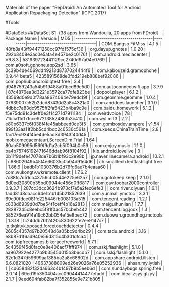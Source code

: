 Materials of the paper "RepDroid: An Automated Tool for Android Application Repackaging Detection" (ICPC 2017)

#Tools

#DataSets
##DataSet S1（38 apps from Wandoujia, 20 apps from FDroid）
| Package   Name                       | Version      | MD5                              |
|--------------------------------------|--------------|----------------------------------|
| COM.Bangso.FitMiss                   | 4.1.5        | 48fb8a43ff94471258cc97fd1575cf36 |
| org.dayup.gnotes                     | 1.0.20       | 292b3408e3ac0e5afa4e457be2c0176f |
| com.android.mediacenter              | V6.8.3       | 581939723441129cc2740d97a04e0769 |
| com.a0soft.gphone.app2sd             | 3.65         | 0c39b4de4069dd49213d8737024444f6 |
| com.kabouzeid.gramophone             | 0.9.44 beta5 | 4235891568de0fdd219eb888bef92086 |
| com.pophub.androidiqtest.free        | 3.4          | d948759243a54b919488a01bcd89e5d0 |
| com.autoconnectwifi.app              | 3.7.9        | 87c4876ea3d3221e3572ca77dfe823be |
| dopool.player                        | 6.1.2        | 43569d0e9d0f78aa8674064e79edc19f |
| com.geomme.geomme                    | 1.0.4        | 07639007c52b2dcd87430d2a8c4321a0 |
| com.anddoes.launcher                 | 3.1.0        | 4dbbc7a83dc9575ff2fa5423b4ba9c9e |
| com.baidu.homework                   | 5.1.2        | f5e75dd91c3deff0e3f14271d7911184 |
| com.weirdvoice                       | 78           | 71bca11d17fcce9721385248b1b3c410 |
| com.wyl.mlf3                         | 2.2          | e80b6337c6f038f4fe45abbeed0ce3f5 |
| com.gombosdev.ampere                 | v1.54        | 899f33aa11f2bb5cd4bdc2c6530c561a |
| com.xuecs.ChinaTrainTime             | 2.8          | 1ac17ec934f45e4de5ad3d3943f40d45 |
| mobi.omegacentauri.ScreenDim.Trial   | 1.64         | 80ab509995d569f9d1a2cb5f094b0c59 |
| com.enjoy.music                      | 1.1.0        | ba4b75746192471646ddab96f8104f92 |
| klb.android.lovelive                 | 3            | 0b11f9defe47078de7b6b1bf93c2e98b |
| jp.naver.linecamera.android          | 10.2.1       | c68602049b45f4e66035c0a04d91e4d6 |
| ch.smalltech.ledflashlight.free      | 1.86.6       | badb1b1030376b2d76fd6ae7b4eaaa60 |
| com.wukongtv.wkremote.client         | 1.7.6.2      | 7c88fc7d51cb43756cb0544e225e6257 |
| com.gotokeep.keep                    | 2.1.0        | 6d0ed30890b35bd09944e456d0ff6817 |
| com.cav.foobar2000controller         | 0.9.3.7      | 287cc3dcc3624b973cf7e5a2fec6efe3 |
| com.river.qiyuan                     | 1.6.1        | 1add81d8cbacc64e1b1b145b21852639 |
| com.yunmall.ymctoc                   | 3.3.1        | 69c90fdce081fc225446fb008103a515 |
| com.tencent.reading                  | 1.2.1        | c838d6939d0d7be54f1ceff4b16a2813 |
| com.meiguihunlian                    | 1.7.7        | 28287245c8eebc5f81f0ac570cbeb442 |
| com.tencent.ibg.joox                 | 1.3          | 585276ea914e19c62bb054e15e8bec72 |
| com.duowan.groundhog.mctools         | 1.3.18       | fc24ddb7b12420c830622fe2ee9147c7 |
| jp.tkgktyk.xposed.forcetouchdetector | 0.4.4        | 2605c4357d97b20548d6a05bc9d4bc29 |
| com.tadu.android                     | 3.16         | e8b87d1f6ad940e56d315c4b301dfca4 |
| com.topfreegames.bikeracefreeworld   | 5.7.1        | 5c4359f45d0fac0e8e406acf7ffff974 |
| com.sskj.flashlight                  | 5.1.0        | aa967922e4277b9b3545d015b3b6cdb7 |
| com.sskj.flashlight                  | 5.1.0        | 82c1d347d59699aaf385ba2a8c68802d |
| com.appshare.android.ilisten         | 6.6.0821020  | 49637388809ed26e9026a76e05252936 |
| ahsan.my.lytish                      | 1            | cd658482f32da663c4b1497b9b5eeb6d |
| com.sundaybugs.spring.free           | 2.0.14       | 69ed19b350404acc09044414477efadd |
| com.ideal.zsyy.glzyy                 | 2.1.7        | 9eed604fab82ba7f352855e9e721b805 |
